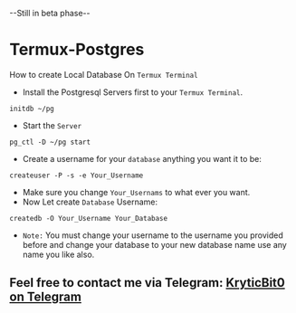 --Still in beta phase--
# Termux-Postgres

 How to create Local Database On  `Termux Terminal`

- Install the Postgresql Servers first to your `Termux Terminal`. 
```
initdb ~/pg
```
- Start the `Server`
```
pg_ctl -D ~/pg start
```
-  Create a username for your `database` anything you want it to be: 
```
createuser -P -s -e Your_Username
```
- Make sure you change `Your_Usernams` to what ever you want.
- Now Let create `Database` Username:
```
createdb -O Your_Username Your_Database
```
- `Note:` You must change your username to the username you provided before and change your database to your new database name use any name you like also.


## Feel free to contact me via Telegram: [KryticBit0 on Telegram ](https://t.me/justasus)
